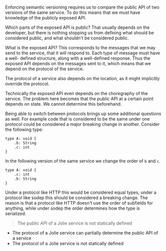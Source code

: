 Enforcing semantic versioning requires us to compare the public API of two
versions of the same service. To do this means that we must have knowledge of
the publicly exposed API.

Which parts of the exposed API is public? That usually depends on the developer,
but there is nothing stopping us from defining what should be considered public,
and what shouldn't be considered public.

What is the exposed API? This corresponds to the messages that we may send to
the service, that it will respond to. Each type of message must have a well-
defined structure, along with a well-defined response. Thus the exposed API
depends on the messages sent to it, which means that we depend on the protocol
of the service.

The protocol of a service also depends on the location, as it might implicitly
override the protocol.

Technically the exposed API even depends on the choregraphy of the service. The
problem here becomes that the public API at a certain point depends on state. We
cannot determine this beforehand.

Being able to switch between protocols brings up some additional questions as
well. For example code that is considered to be the same under one protocol
could be considered a major breaking change in another. Consider the following
type:

```jolie
type A: void {
    .b: String
    .c: int
}
```

In the following version of the same service we change the order of `b` and `c`.

```jolie
type A: void {
    .c: int
    .b: String
}
```

Under a protocol like HTTP this would be considered equal types, under a
protocol like sodep this should be considered a breaking change. The reason is
that a protocol like HTTP doesn't use the order of subfields for anything, while
under sodep the order determines how the type is serialized. 

> The public API of a Jolie service is not statically defined

  - The protocol of a Jolie service can partially determine the public API of a
    service
  - The protocol of a Jolie service is not statically defined
